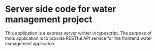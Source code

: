 <h1>Server side code for water management project</h1>
<p>This application is a express server writter in typescript. The purpose of thois application is to provide RESTful API service for the frontend water management applicaton. </p>
